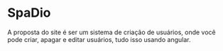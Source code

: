# SpaDio
 
A proposta do site é ser um sistema de criação de usuários, onde você pode criar, apagar e editar usuários, tudo isso usando angular.